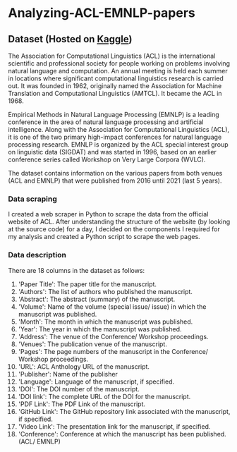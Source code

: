 # Analyzing-ACL-EMNLP-papers

## Dataset (Hosted on [Kaggle]())
The Association for Computational Linguistics (ACL) is the international scientific and professional society for people working on problems involving natural language and computation. An annual meeting is held each summer in locations where significant computational linguistics research is carried out. It was founded in 1962, originally named the Association for Machine Translation and Computational Linguistics (AMTCL). It became the ACL in 1968.

Empirical Methods in Natural Language Processing (EMNLP) is a leading conference in the area of natural language processing and artificial intelligence. Along with the Association for Computational Linguistics (ACL), it is one of the two primary high-impact conferences for natural language processing research. EMNLP is organized by the ACL special interest group on linguistic data (SIGDAT) and was started in 1996, based on an earlier conference series called Workshop on Very Large Corpora (WVLC).

The dataset contains information on the various papers from both venues (ACL and EMNLP) that were published from 2016 until 2021 (last 5 years).

### Data scraping
I created a web scraper in Python to scrape the data from the official website of ACL. After understanding the structure of the website (by looking at the source code) for a day, I decided on the components I required for my analysis and created a Python script to scrape the web pages.

### Data description
There are 18 columns in the dataset as follows:
1. 'Paper Title': The paper title for the manuscript.
2. 'Authors': The list of authors who published the manuscript.
3. 'Abstract': The abstract (summary) of the manuscript.
4. 'Volume': Name of the volume (special issue/ issue) in which the manuscript was published.
5. 'Month': The month in which the manuscript was published.
6. 'Year': The year in which the manuscript was published.
7. 'Address': The venue of the Conference/ Workshop proceedings.
8. 'Venues': The publication venue of the manuscript.
9. 'Pages': The page numbers of the manuscript in the Conference/ Workshop proceedings.
10. 'URL': ACL Anthology URL of the manuscript.
11. 'Publisher': Name of the publisher
12. 'Language': Language of the manuscript, if specified.
13. 'DOI': The DOI number of the manuscript.
14. 'DOI link': The complete URL of the DOI for the manuscript.
15. 'PDF Link': The PDF Link of the manuscript.
16. 'GitHub Link': The GitHub repository link associated with the manuscript, if specified.
17. 'Video Link': The presentation link for the manuscript, if specified.
18. 'Conference': Conference at which the manuscript has been published. (ACL/ EMNLP)
